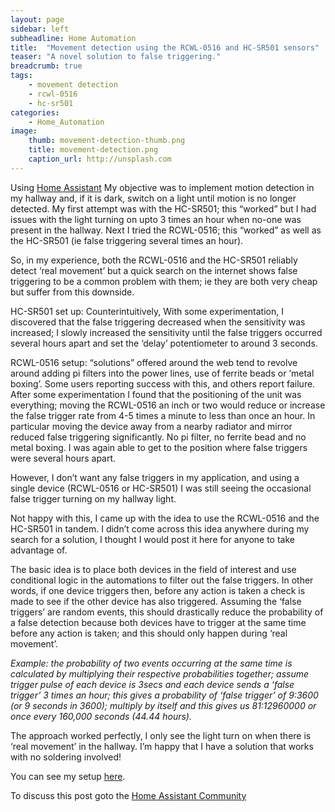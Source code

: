 ```yaml
---
layout: page
sidebar: left
subheadline: Home Automation
title:  "Movement detection using the RCWL-0516 and HC-SR501 sensors"
teaser: "A novel solution to false triggering."
breadcrumb: true
tags:
    - movement detection
    - rcwl-0516
    - hc-sr501
categories:
    - Home_Automation
image:
    thumb: movement-detection-thumb.png
    title: movement-detection.png
    caption_url: http://unsplash.com
---
```

Using [Home Assistant]() My objective was to implement motion detection in my hallway and, if it is dark, switch on a light until motion is no longer detected. My first attempt was with the HC-SR501; this “worked” but I had issues with the light turning on upto 3 times an hour when no-one was present in the hallway. Next I tried the RCWL-0516; this “worked” as well as the HC-SR501 (ie false triggering several times an hour).

So, in my experience, both the RCWL-0516 and the HC-SR501 reliably detect ‘real movement’ but a quick search on the internet shows false triggering to be a common problem with them; ie they are both very cheap but suffer from this downside.

HC-SR501 set up: Counterintuitively, With some experimentation, I discovered that the false triggering decreased when the sensitivity was increased; I slowly increased the sensitivity until the false triggers occurred several hours apart and set the ‘delay’ potentiometer to around 3 seconds.

RCWL-0516 setup: “solutions” offered around the web tend to revolve around adding pi filters into the power lines, use of ferrite beads or ‘metal boxing’. Some users reporting success with this, and others report failure. After some experimentation I found that the positioning of the unit was everything; moving the RCWL-0516 an inch or two would reduce or increase the false trigger rate from 4-5 times a minute to less than once an hour. In particular moving the device away from a nearby radiator and mirror reduced false triggering significantly. No pi filter, no ferrite bead and no metal boxing. I was again able to get to the position where false triggers were several hours apart.

However, I don’t want any false triggers in my application, and using a single device (RCWL-0516 or HC-SR501) I was still seeing the occasional false trigger turning on my hallway light.

Not happy with this, I came up with the idea to use the RCWL-0516 and the HC-SR501 in tandem. I didn’t come across this idea anywhere during my search for a solution, I thought I would post it here for anyone to take advantage of.

The basic idea is to place both devices in the field of interest and use conditional logic in the automations to filter out the false triggers. In other words, if one device triggers then, before any action is taken a check is made to see if the other device has also triggered. Assuming the ‘false triggers’ are random events, this should drastically reduce the probability of a false detection because both devices have to trigger at the same time before any action is taken; and this should only happen during ‘real movement’.

*Example: the probability of two events occurring at the same time is calculated by multiplying their respective probabilities together; assume trigger pulse of each device is 3secs and each device sends a ‘false trigger’ 3 times an hour; this gives a probability of ‘false trigger’ of 9:3600 (or 9 seconds in 3600); multiply by itself and this gives us 81:12960000 or once every 160,000 seconds (44.44 hours).*

The approach worked perfectly, I only see the light turn on when there is ‘real movement’ in the hallway. I’m happy that I have a solution that works with no soldering involved!

You can see my setup [here](https://github.com/OrangeReaper/homeassistant).

To discuss this post goto the [Home Assistant Community](https://community.home-assistant.io/t/movement-detection-using-the-rcwl-0516-and-hc-sr501-sensors/104074)

